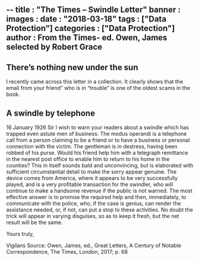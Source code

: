 --
title       : "The Times – Swindle Letter"
banner      : 
images      : 
date        : "2018-03-18"
tags        : ["Data Protection"]
categories  : ["Data Protection"]
author      : From the Times- ed. Owen, James selected by Robert Grace
---

## There’s nothing new under the sun
I recently came across this letter in a collection.  It clearly shows that the email from your friend” who is in “trouble” is one of the oldest scams in the book.

## A swindle by telephone
16 January 1926
Sir
I wish to warn your readers about a swindle which has trapped even astute men of business. The modus operandi is a telephone call from a person claiming to be a friend or to have a business or personal connection with the victim.  The gentleman is in destress, having been robbed of his purse. 
Would his friend help him with a telegraph remittance in the nearest post office to enable him to return to his home in the counties? This in itself sounds bald and unconvincing, but is elaborated with sufficient circumstantial detail to make the sorry appear genuine.  The device comes from America, where it appears to be very successfully played, and is a very profitable transaction for the swindler, who will continue to make a handsome revenue if the public is not warned. 
The most effective answer is to promise the required help and then, immediately, to communicate with the police, who, if the case is genius, can render the assistance needed, or, if not, can put a stop to these activities.  No doubt the trick will appear in varying disguises, so as to keep it fresh, but the net result will be the same.

Yours truly, 

Vigilans
Source:  Owen, James, ed., Great Letters, A Century of Notable Correspondence, The Times, London, 2017; p. 68
